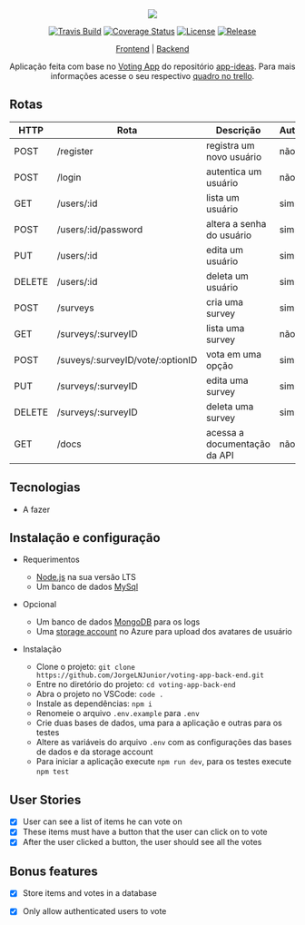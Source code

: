 <div align="center">
  <img src="https://i.imgur.com/cldg8Ie.png"></img>
</div>

<div align="center">

[![Travis Build](https://travis-ci.com/JorgeLNJunior/voting-app-back-end.svg?branch=master)](https://travis-ci.com/github/JorgeLNJunior/voting-app-back-end)
[![Coverage Status](https://coveralls.io/repos/github/JorgeLNJunior/voting-app-back-end/badge.svg?branch=master&service=github)](https://coveralls.io/github/JorgeLNJunior/voting-app-back-end?branch=master)
[![License](https://img.shields.io/github/license/JorgeLNJunior/voting-app-back-end)](https://github.com/JorgeLNJunior/voting-app-back-end/blob/master/LICENSE.md)
[![Release](https://img.shields.io/github/v/release/JorgeLNJunior/voting-app-back-end?color=lgreen)](https://github.com/JorgeLNJunior/voting-app-back-end/releases)

</div>

<div align="center">

[Frontend](https://github.com/JorgeLNJunior/voting-app-front-end/) | [Backend](https://github.com/JorgeLNJunior/voting-app-back-end/)

</div>

<div align="center">

Aplicação feita com base no [Voting App](https://github.com/florinpop17/app-ideas/blob/master/Projects/2-Intermediate/Voting-App.md)
do repositório [app-ideas](https://github.com/florinpop17/app-ideas). Para mais informações acesse o seu respectivo [quadro no trello](https://trello.com/b/YacYdWhy/voting-app).

</div>

## Rotas
| HTTP   | Rota                             | Descrição                    | Autenticação |
|--------|----------------------------------|------------------------------|--------------|
| POST   | /register                        | registra um novo usuário     | não          |
| POST   | /login                           | autentica um usuário         | não          |
| GET    | /users/:id                       | lista um usuário             | sim          |
| POST   | /users/:id/password              | altera a senha do usuário    | sim          |
| PUT    | /users/:id                       | edita um usuário             | sim          |
| DELETE | /users/:id                       | deleta um usuário            | sim          |
| POST   | /surveys                         | cria uma survey              | sim          |
| GET    | /surveys/:surveyID               | lista uma survey             | não          |
| POST   | /suveys/:surveyID/vote/:optionID | vota em uma opção            | sim          |
| PUT    | /surveys/:surveyID               | edita uma survey             | sim          |
| DELETE | /surveys/:surveyID               | deleta uma survey            | sim          |
| GET    | /docs                            | acessa a documentação da API | não          |

## Tecnologias
- A fazer

## Instalação e configuração
- Requerimentos
  - [Node.js](https://nodejs.org/en/download/) na sua versão LTS
  - Um banco de dados [MySql](https://dev.mysql.com/downloads/)
- Opcional
  - Um banco de dados [MongoDB](https://www.mongodb.com/try/download/community) para os logs
  - Uma [storage account](https://azure.microsoft.com/en-us/services/storage/) no Azure para upload dos avatares de usuário

- Instalação
  - Clone o projeto: `git clone https://github.com/JorgeLNJunior/voting-app-back-end.git`
  - Entre no diretório do projeto: `cd voting-app-back-end`
  - Abra o projeto no VSCode: `code .`
  - Instale as dependências: `npm i`
  - Renomeie o arquivo `.env.example` para `.env`
  - Crie duas bases de dados, uma para a aplicação e outras para os testes
  - Altere as variáveis do arquivo `.env` com as configurações das bases de dados e da storage account
  - Para iniciar a aplicação execute `npm run dev`, para os testes execute `npm test`


## User Stories

- [x] User can see a list of items he can vote on
- [x] These items must have a button that the user can click on to vote
- [x] After the user clicked a button, the user should see all the votes

## Bonus features

- [x] Store items and votes in a database
- [x] Only allow authenticated users to vote


